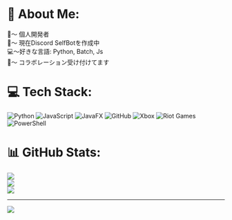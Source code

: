 # 💫 About Me:
👀～ 個人開発者<br>💫～ 現在Discord SelfBotを作成中<br>💻️～好きな言語: Python, Batch, Js<br>🤝～ コラボレーション受け付けてます


# 💻 Tech Stack:
![Python](https://img.shields.io/badge/python-3670A0?style=plastic&logo=python&logoColor=ffdd54) ![JavaScript](https://img.shields.io/badge/javascript-%23323330.svg?style=plastic&logo=javascript&logoColor=%23F7DF1E) ![JavaFX](https://img.shields.io/badge/javafx-%23FF0000.svg?style=plastic&logo=javafx&logoColor=white) ![GitHub](https://img.shields.io/badge/github-%23121011.svg?style=plastic&logo=github&logoColor=white) ![Xbox](https://img.shields.io/badge/xbox-%23107C10.svg?style=plastic&logo=xbox&logoColor=white) ![Riot Games](https://img.shields.io/badge/riotgames-D32936.svg?style=plastic&logo=riotgames&logoColor=white) ![PowerShell](https://img.shields.io/badge/PowerShell-%235391FE.svg?style=plastic&logo=powershell&logoColor=white)
# 📊 GitHub Stats:
![](https://github-readme-stats.vercel.app/api?username=duckboxxer&theme=transparent&hide_border=false&include_all_commits=true&count_private=false)<br/>
![](https://nirzak-streak-stats.vercel.app/?user=duckboxxer&theme=transparent&hide_border=false)<br/>
![](https://github-readme-stats.vercel.app/api/top-langs/?username=duckboxxer&theme=transparent&hide_border=false&include_all_commits=true&count_private=false&layout=compact)

---
[![](https://visitcount.itsvg.in/api?id=duckboxxer&icon=0&color=0)](https://visitcount.itsvg.in)

<!-- Proudly created with GPRM ( https://gprm.itsvg.in ) -->
